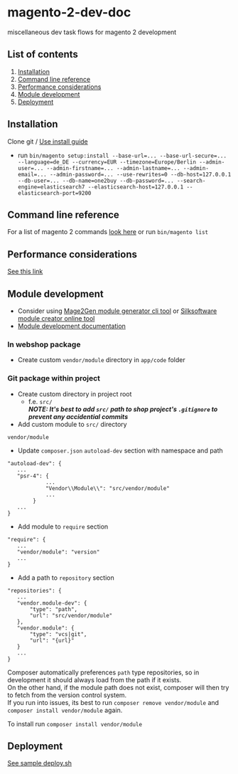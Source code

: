 # magento-2-dev-doc
miscellaneous dev task flows for magento 2 development

## List of contents
1. [Installation](#installation)
2. [Command line reference](#command-line-reference)
3. [Performance considerations](#performance-considerations)
4. [Module development](#module-development)
5. [Deployment](#deployment)

## Installation
Clone git / [Use install guide](https://devdocs.magento.com/guides/v2.4/install-gde/composer.html)
* run `bin/magento setup:install --base-url=... --base-url-secure=... --language=de_DE --currency=EUR --timezone=Europe/Berlin --admin-user=... --admin-firstname=... --admin-lastname=... --admin-email=... --admin-password=... --use-rewrites=0 --db-host=127.0.0.1 --db-user=... --db-name=one2buy --db-password=... --search-engine=elasticsearch7 --elasticsearch-host=127.0.0.1 --elasticsearch-port=9200`

## Command line reference
For a list of magento 2 commands [look here](https://devdocs.magento.com/guides/v2.4/config-guide/cli/config-cli-subcommands.html) or run `bin/magento list`

## Performance considerations
[See this link](https://www.atwix.com/magento-2/ways-to-make-theme-faster/)

## Module development
* Consider using [Mage2Gen module generator cli tool](https://pypi.org/project/Mage2Gen/) or [Silksoftware module creator online tool](https://modulecreator.silksoftware.com/magento-module-creator/magento2-module-creator.php)
* [Module development documentation](https://devdocs.magento.com/videos/fundamentals/create-a-new-module/)
### In webshop package
* Create custom `vendor/module` directory in `app/code` folder
### Git package within project
* Create custom directory in project root
  * f.e. `src/`  
**_NOTE: It's best to add `src/` path to shop project's `.gitignore` to prevent any accidential commits_**  
* Add custom module to `src/` directory
```
vendor/module
```
* Update `composer.json` `autoload-dev` section with namespace and path
```
"autoload-dev": {
   ...
   "psr-4": {
            ...
            "Vendor\\Module\\": "src/vendor/module"
            ...
        }
   ...
}
```
* Add module to `require` section
```
"require": {
   ...
   "vendor/module": "version"
   ...
}
```
* Add a path to `repository` section
```
"repositories": {
   ...
   "vendor.module-dev": {
       "type": "path",
       "url": "src/vendor/module"
   },
   "vendor.module": {
       "type": "vcs|git",
       "url": "{url}"
   }
   ...
}
```
Composer automatically preferences `path` type repositories, so in development it should always load from the path if it exists.  
On the other hand, if the module path does not exist, composer will then try to fetch from the version control system.  
If you run into issues, its best to run `composer remove vendor/module` and `composer install vendor/module` again.

To install run `composer install vendor/module`

## Deployment
[See sample deploy.sh](https://github.com/Luc4G3r/magento-2-dev-doc/blob/main/SAMPLES/deploy.sh)
